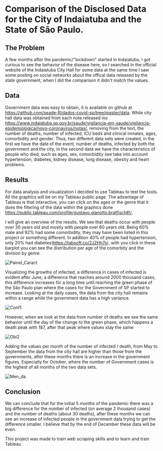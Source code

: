 # Comparison of the Disclosed Data for the City of Indaiatuba and the State of São Paulo.

## The Problem

A few months after the pandemic/"lockdown" started in Indaiatuba, I got curious to see the behavior of the disease here, so I searched in the official website of the Indaiatuba City Hall for some data at the same time I saw some posting on social networks about the offical data released by the state government, when I did the comparison it didn't match the values.


## Data

Government data was easy to obtain, it is available on github at https://github.com/seade-R/dados-covid-sp/tree/master/data. While city hall data was obtained from each note released ino https://www.indaiatuba.sp.gov.br/saude/vigilancia-em-saude/vigilancia-epidemiologica/novo-coronavirus/notas/, removing from the text, the number of deaths, number of infected, ICU beds and clinical inmates, ages, comorbidity and gender. Thus, two different data sets were created, in the first we have the date of the event, number of deaths, infected by both the government and the city, in the second data we have the characteristics of people who died, such as ages, sex, comorbidity (we take into account hypertension, diabetes, kidney disease, lung disease, obesity and heart problems.

## Results
For data analysis and visualization I decided to use Tableau to test the tools. All the graphics will be on my Tableau public page. The advantage of Tableau is that interactive, you can click on the ages or the genre that it does the filtering of the data within the graphics done https://public.tableau.com/profile/gustavo.gianotto.bratfisch#!/.

I will give an overview of the results. We see that deaths occur with people over 30 years old and mostly with people over 60 years old. Being 60% male and 92% had some comorbidity, they may have been listed in this project or something different. In addition 40% of people had hypertension, only 20% had diabetes(https://tabsoft.co/2J2Hh7s), with you click in these barplot you can see the distribution per age of the comorbity and the division by genre.

![Painel_Caract](https://user-images.githubusercontent.com/11478711/102696186-34a16d00-420b-11eb-983d-061de2ebd16e.png)

Visualizing the growths of infected, a difference in cases of infected is evident after June, a difference that reaches around 2000 thousand cases, this difference increases for a long time until reaching the green phase of the São Paulo plan where the cases for the Government of SP started to increase. Looking at the daily cases, the data from the city hall remains within a range while the government data has a high variance.

![Conf1](https://user-images.githubusercontent.com/11478711/102696374-98786580-420c-11eb-9b0e-9a6c06af773a.png)


However, when we look at the data from number of deaths we see the same behavior until the day of the change to the green phase, which happens a death peak with 187, after that peak where values stay the same

![Obi2](https://user-images.githubusercontent.com/11478711/102696451-2e13f500-420d-11eb-843a-60030beaa720.png)

Adding the values per month of the number of infected / death, from May to September the data from the city hall are higher than those from the governments, after these months there is an increase in the government figures. Especially for October, where the number of Government cases is the highest of all months of the two data sets.

![Men_da](https://user-images.githubusercontent.com/11478711/102696725-002fb000-420f-11eb-936f-9e2faf85a905.png)


## Conclusion

We can conclude that for the initial 5 months of the pandemic there was a big difference for the number of infected (on average 2 thousand cases) and the number of deaths (about 30 deaths), after these months we can see an increase of infected people in the government data trying to get the difference smaller. I believe that by the end of December these data will be even.

This project was made to train web scraping skills and to learn and train Tableau .
